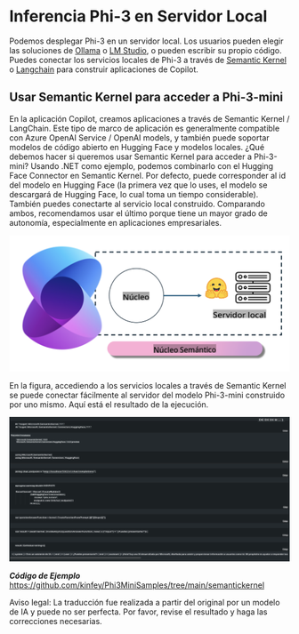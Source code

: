 # **Inferencia Phi-3 en Servidor Local**

Podemos desplegar Phi-3 en un servidor local. Los usuarios pueden elegir las soluciones de [Ollama](https://ollama.com) o [LM Studio](https://llamaedge.com), o pueden escribir su propio código. Puedes conectar los servicios locales de Phi-3 a través de [Semantic Kernel](https://github.com/microsoft/semantic-kernel?WT.mc_id=aiml-138114-kinfeylo) o [Langchain](https://www.langchain.com/) para construir aplicaciones de Copilot.

## **Usar Semantic Kernel para acceder a Phi-3-mini**

En la aplicación Copilot, creamos aplicaciones a través de Semantic Kernel / LangChain. Este tipo de marco de aplicación es generalmente compatible con Azure OpenAI Service / OpenAI models, y también puede soportar modelos de código abierto en Hugging Face y modelos locales. ¿Qué debemos hacer si queremos usar Semantic Kernel para acceder a Phi-3-mini? Usando .NET como ejemplo, podemos combinarlo con el Hugging Face Connector en Semantic Kernel. Por defecto, puede corresponder al id del modelo en Hugging Face (la primera vez que lo uses, el modelo se descargará de Hugging Face, lo cual toma un tiempo considerable). También puedes conectarte al servicio local construido. Comparando ambos, recomendamos usar el último porque tiene un mayor grado de autonomía, especialmente en aplicaciones empresariales.

![sk](../../../../translated_images/sk.fc8f38bb6ac491315099aa29a2704de109fc0b052448c9bc3d7c02586c196ca4.es.png)

En la figura, accediendo a los servicios locales a través de Semantic Kernel se puede conectar fácilmente al servidor del modelo Phi-3-mini construido por uno mismo. Aquí está el resultado de la ejecución.

![skrun](../../../../translated_images/skrun.f579fcb28592ba4644af8b578e66fb01923bf032b670cef44874c6550e85876d.es.png)

***Código de Ejemplo*** https://github.com/kinfey/Phi3MiniSamples/tree/main/semantickernel

Aviso legal: La traducción fue realizada a partir del original por un modelo de IA y puede no ser perfecta. 
Por favor, revise el resultado y haga las correcciones necesarias.